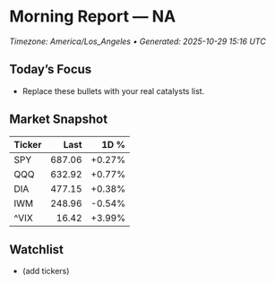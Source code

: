 # Morning Report — NA
_Timezone: America/Los_Angeles • Generated: 2025-10-29 15:16 UTC_

## Today’s Focus
- Replace these bullets with your real catalysts list.

## Market Snapshot
| Ticker | Last | 1D % |
|---|---:|---:|
| SPY | 687.06 | +0.27% |
| QQQ | 632.92 | +0.77% |
| DIA | 477.15 | +0.38% |
| IWM | 248.96 | -0.54% |
| ^VIX | 16.42 | +3.99% |

## Watchlist
- (add tickers)
